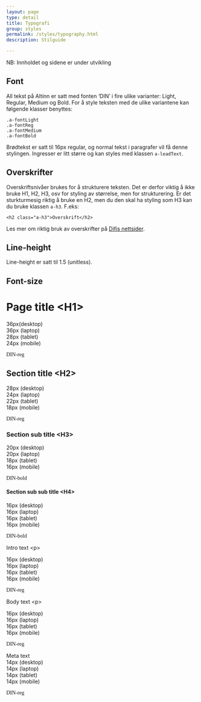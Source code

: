 ```yaml
---
layout: page
type: detail
title: Typografi
group: styles
permalink: /styles/typography.html
description: Stilguide

---
```


<div id="alert-no-arrow" class="a-message a-message-error a-message--arrow-off a-message--fullwidth mb-2 a-py-minus-1">
  NB: Innholdet og sidene er under utvikling
</div>

## Font
All tekst på Altinn er satt med fonten ‘DIN’ i fire ulike varianter: Light, Regular, Medium og Bold. For å style teksten med de ulike variantene kan følgende klasser benyttes:

```
.a-fontLight
.a-fontReg
.a-fontMedium
.a-fontBold
```

Brødtekst er satt til 16px regular, og normal tekst i paragrafer vil få denne stylingen. Ingresser er litt større og kan styles med klassen ```a-leadText```.

## Overskrifter

Overskriftsnivåer brukes for å strukturere teksten. Det er derfor viktig å ikke bruke H1, H2, H3, osv for styling av størrelse, men for strukturering. Er det sturkturmesig riktig å bruke en H2, men du den skal ha styling som H3 kan du bruke klassen ```a-h3```. F.eks:

```
<h2 class="a-h3">Overskrift</h2>
```

Les mer om riktig bruk av overskrifter på [Difis nettsider](https://uu.difi.no/artikkel/2015/07/tekst-og-struktur#Overskrifter).

## Line-height

Line-height er satt til 1.5 (unitless).


## Font-size

<div class="container ap-typo-container">
<div class="row ap-typo">
<div class="col-xs-12 col-md-5">
<h1 class="a-pageTitle">Page title &lt;H1&gt;</h1>
</div>
<div class="col-xs-12 col-md-4"><span class="ap-typo-activeSize-d">36px(desktop)</span><br> <span class="ap-typo-activeSize-l">36px (laptop)</span><br> <span class="ap-typo-activeSize-t">28px (tablet)</span><br> <span class="ap-typo-activeSize-m">24px (mobile)</span></div>
<div class="col-xs-12 col-md-3">
<p style="font-family: 'DIN-reg';">DIN-reg</p>
</div>
</div>
<div class="row ap-typo">
<div class="col-xs-12 col-md-5">
<h2 class="a-sectionTitle" id="section-title-h2"><a class="anchorjs-link a-anchor" href="#section-title-h2" aria-label="Anchor link for: section title h2" data-anchorjs-icon="" style="font-style: normal; font-variant: normal; font-weight: normal; font-stretch: normal; font-size: 1em; line-height: inherit; font-family: anchorjs-icons; position: absolute; margin-left: -1em; padding-right: 0.5em;"></a>Section title &lt;H2&gt;</h2>
</div>
<div class="col-xs-12 col-md-4"><span class="ap-typo-activeSize-d">28px (desktop)</span><br> <span class="ap-typo-activeSize-l">24px (laptop)</span><br> <span class="ap-typo-activeSize-t">22px (tablet)</span><br> <span class="ap-typo-activeSize-m">18px (mobile)</span></div>
<div class="col-xs-12 col-md-3">
<p style="font-family: 'DIN-reg';">DIN-reg</p>
</div>
</div>
<div class="row ap-typo">
<div class="col-xs-12 col-md-5">
<h3 class="a-sectionSubTitle" id="section-sub-title-h3"><a class="anchorjs-link a-anchor" href="#section-sub-title-h3" aria-label="Anchor link for: section sub title h3" data-anchorjs-icon="" style="font-style: normal; font-variant: normal; font-weight: normal; font-stretch: normal; font-size: 1em; line-height: inherit; font-family: anchorjs-icons; position: absolute; margin-left: -1em; padding-right: 0.5em;"></a>Section sub title &lt;H3&gt;</h3>
</div>
<div class="col-xs-12 col-md-4"><span class="ap-typo-activeSize-d">20px (desktop)</span><br> <span class="ap-typo-activeSize-l">20px (laptop)</span><br> <span class="ap-typo-activeSize-t">18px (tablet)</span><br> <span class="ap-typo-activeSize-m">16px (mobile)</span></div>
<div class="col-xs-12 col-md-3">
<p style="font-family: 'DIN-bold';">DIN-bold</p>
</div>
</div>
<div class="row ap-typo">
<div class="col-xs-12 col-md-5">
<h4 class="a-sectionSubSubTitle" id="section-sub-sub-title-h4"><a class="anchorjs-link a-anchor" href="#section-sub-sub-title-h4" aria-label="Anchor link for: section sub sub title h4" data-anchorjs-icon="" style="font-style: normal; font-variant: normal; font-weight: normal; font-stretch: normal; font-size: 1em; line-height: inherit; font-family: anchorjs-icons; position: absolute; margin-left: -1em; padding-right: 0.5em;"></a>Section sub sub title &lt;H4&gt;</h4>
</div>
<div class="col-xs-12 col-md-4"><span class="ap-typo-activeSize-d">16px (desktop)</span><br> <span class="ap-typo-activeSize-l">16px (laptop)</span><br> <span class="ap-typo-activeSize-t">16px (tablet)</span><br> <span class="ap-typo-activeSize-m">16px (mobile)</span></div>
<div class="col-xs-12 col-md-3">
<p style="font-family: 'DIN-bold';">DIN-bold</p>
</div>
</div>
<div class="row ap-typo">
<div class="col-xs-12 col-md-5">
<p class="a-leadText">Intro text &lt;p&gt;</p>
</div>
<div class="col-xs-12 col-md-4"><span class="ap-typo-activeSize-d">16px (desktop)</span><br> <span class="ap-typo-activeSize-l">16px (laptop)</span><br> <span class="ap-typo-activeSize-t">16px (tablet)</span><br> <span class="ap-typo-activeSize-m">16px (mobile)</span></div>
<div class="col-xs-12 col-md-3">
<p style="font-family: 'DIN-reg';">DIN-reg</p>
</div>
</div>
<div class="row ap-typo">
<div class="col-xs-12 col-md-5">
<p>Body text &lt;p&gt;</p>
</div>
<div class="col-xs-12 col-md-4"><span class="ap-typo-activeSize-d">16px (desktop)</span><br> <span class="ap-typo-activeSize-l">16px (laptop)</span><br> <span class="ap-typo-activeSize-t">16px (tablet)</span><br> <span class="ap-typo-activeSize-m">16px (mobile)</span></div>
<div class="col-xs-12 col-md-3">
<p style="font-family: 'DIN-reg';">DIN-reg</p>
</div>
</div>
<div class="row ap-typo">
<div class="col-xs-12 col-md-5"><span class="a-metaText">Meta text</span></div>
<div class="col-xs-12 col-md-4"><span class="ap-typo-activeSize-d">14px (desktop)</span><br> <span class="ap-typo-activeSize-l">14px (laptop)</span><br> <span class="ap-typo-activeSize-t">14px (tablet)</span><br> <span class="ap-typo-activeSize-m">14px (mobile)</span></div>
<div class="col-xs-12 col-md-3">
<p style="font-family: 'DIN-reg';">DIN-reg</p>
</div>
</div>
</div>

